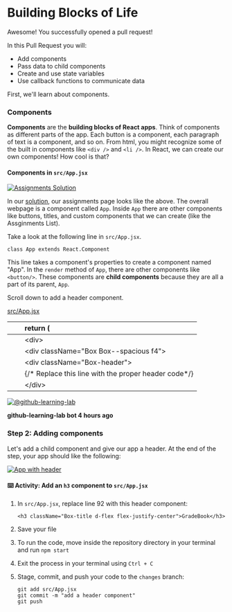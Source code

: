 # Building Blocks of Life

Awesome! You successfully opened a pull request!

In this Pull Request you will:

- Add components
- Pass data to child components
- Create and use state variables
- Use callback functions to communicate data

First, we'll learn about components.

### Components

**Components** are the **building blocks of React apps**. Think of components as different parts of the app. Each button is a component, each paragraph of text is a component, and so on. From html, you might recognize some of the built in components like `<div />` and `<li />`. In React, we can create our own components! How cool is that?

#### Components in `src/App.jsx`

[![Assignments Solution](https://user-images.githubusercontent.com/25253905/61293228-11f26580-a788-11e9-90ac-9612c2bddf6b.png)](https://user-images.githubusercontent.com/25253905/61293228-11f26580-a788-11e9-90ac-9612c2bddf6b.png)

In our [solution](https://githubtraining.github.io/react-solution/), our assignments page looks like the above. The overall webpage is a component called `App`. Inside `App` there are other components like buttons, titles, and custom components that we can create \(like the Assginments List\).

Take a look at the following line in `src/App.jsx`.

```text
class App extends React.Component
```

This line takes a component's properties to create a component named "App". In the `render` method of `App`, there are other components like `<button/>`. These components are **child components** because they are all a part of its parent, `App`.

Scroll down to add a header component.

[src/App.jsx](https://github.com/Bryan-Guner-Backup/intro-react/pull/2/files/0f2cc53cf1869241e40899fc41c0066ab37373e8#diff-d274a54187c91ba0f532df2a9e194e27ab50e988f5e4c33f5a7893918320c661)

|     |     | return \(                                              |
| :-- | :-- | :----------------------------------------------------- |
|     |     | &lt;div&gt;                                            |
|     |     | &lt;div className="Box Box--spacious f4"&gt;           |
|     |     | &lt;div className="Box-header"&gt;                     |
|     |     | {/\* Replace this line with the proper header code\*/} |
|     |     | &lt;/div&gt;                                           |

[![@github-learning-lab](https://avatars.githubusercontent.com/in/10572?s=60&v=4)](https://github.com/marketplace/github-learning-lab)

**github-learning-lab bot 4 hours ago**

### Step 2: Adding components

Let's add a child component and give our app a header. At the end of the step, your app should like the following:

[![App with header](https://user-images.githubusercontent.com/25253905/61294086-eb352e80-a789-11e9-96ab-8b6cb09b3791.png)](https://user-images.githubusercontent.com/25253905/61294086-eb352e80-a789-11e9-96ab-8b6cb09b3791.png)

#### ⌨️ Activity: Add an `h3` component to `src/App.jsx`

1. In `src/App.jsx`, replace line 92 with this header component:

   ```text
   <h3 className="Box-title d-flex flex-justify-center">GradeBook</h3>
   ```

2. Save your file
3. To run the code, move inside the repository directory in your terminal and run `npm start`
4. Exit the process in your terminal using `Ctrl + C`
5. Stage, commit, and push your code to the `changes` branch:

   ```text
   git add src/App.jsx
   git commit -m "add a header component"
   git push
   ```
